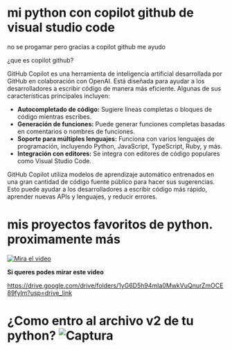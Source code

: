 # mi python con copilot github de visual studio code
 no se progamar pero gracias a copilot github me ayudo

¿que es copilot github?
 
 GitHub Copilot es una herramienta de inteligencia artificial desarrollada por GitHub en colaboración con OpenAI. Está diseñada para ayudar a los desarrolladores a escribir código de manera más eficiente. Algunas de sus características principales incluyen:

- **Autocompletado de código:** Sugiere líneas completas o bloques de código mientras escribes.
- **Generación de funciones:** Puede generar funciones completas basadas en comentarios o nombres de funciones.
- **Soporte para múltiples lenguajes:** Funciona con varios lenguajes de programación, incluyendo Python, JavaScript, TypeScript, Ruby, y más.
- **Integración con editores:** Se integra con editores de código populares como Visual Studio Code.

GitHub Copilot utiliza modelos de aprendizaje automático entrenados en una gran cantidad de código fuente público para hacer sus sugerencias. Esto puede ayudar a los desarrolladores a escribir código más rápido, aprender nuevas APIs y lenguajes, y reducir errores.

# mis proyectos favoritos de python. proximamente más
[![Mira el video](https://img.youtube.com/vi/O_pxfeMYEkA/maxresdefault.jpg)](https://www.youtube.com/watch?v=O_pxfeMYEkA)


**Si queres podes mirar este video**

https://drive.google.com/drive/folders/1yG6D5h94mIa0MwkVuQnurZmOCE89fylm?usp=drive_link

# ¿Como entro al archivo v2 de tu python? ![Captura](https://github.com/user-attachments/assets/639a5d77-14ec-4bb7-866d-e84a3b91cdde)

